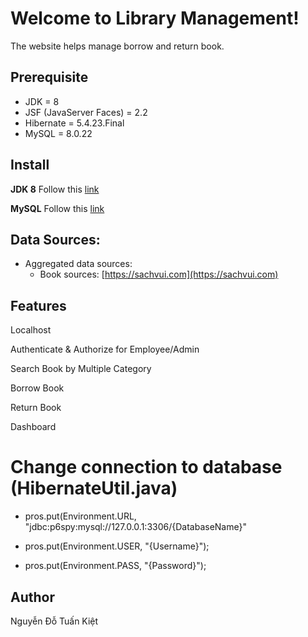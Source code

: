 # Welcome to Library Management!

The website helps manage borrow and return book.

## Prerequisite
- JDK = 8
- JSF (JavaServer Faces) = 2.2
- Hibernate = 5.4.23.Final
- MySQL = 8.0.22

## Install
**JDK 8**
Follow this [link](https://www.oracle.com/java/technologies/javase/javase-jdk8-downloads.html)

**MySQL**
Follow this [link](https://dev.mysql.com/downloads/mysql/)

## Data Sources:
* Aggregated data sources:
  * Book sources: [https://sachvui.com](https://sachvui.com)

## Features

Localhost

Authenticate & Authorize for Employee/Admin

Search Book by Multiple Category

Borrow Book

Return Book

Dashboard

# Change connection to database (HibernateUtil.java)
- pros.put(Environment.URL, "jdbc:p6spy:mysql://127.0.0.1:3306/{DatabaseName}"

- pros.put(Environment.USER, "{Username}");

- pros.put(Environment.PASS, "{Password}");

## Author
Nguyễn Đỗ Tuấn Kiệt

